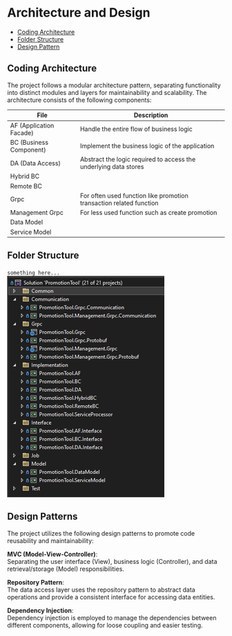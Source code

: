 # Architecture and Design
- [Coding Architecture](#coding-architecture)
- [Folder Structure](#folder-structure)
- [Design Pattern](#design-patterns)

## Coding Architecture
The project follows a modular architecture pattern, separating functionality into distinct modules and layers for maintainability and scalability. The architecture consists of the following components:

| File | Description |
| ------ | ------ |
| AF (Application Facade) | Handle the entire flow of business logic |
| BC (Business Component) | Implement the business logic of the application |
| DA (Data Access) | Abstract the logic required to access the underlying data stores |
| Hybrid BC |  |
| Remote BC |  |
| Grpc | For often used function like promotion transaction related function |
| Management Grpc | For less used function such as create promotion |
| Data Model |  |
| Service Model |  |

## Folder Structure
`something here...`  
<img src="./images/folder-structure.png">

## Design Patterns
The project utilizes the following design patterns to promote code reusability and maintainability:

**MVC (Model-View-Controller)**:  
Separating the user interface (View), business logic (Controller), and data retrieval/storage (Model) responsibilities.

**Repository Pattern**:  
The data access layer uses the repository pattern to abstract data operations and provide a consistent interface for accessing data entities.

**Dependency Injection**:  
Dependency injection is employed to manage the dependencies between different components, allowing for loose coupling and easier testing.
